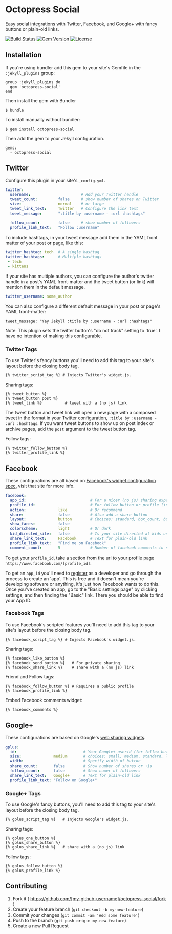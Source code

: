 # Octopress Social

Easy social integrations with Twitter, Facebook, and Google+ with fancy buttons or plain-old links.

[![Build Status](http://img.shields.io/travis/octopress/social.svg)](https://travis-ci.org/octopress/social)
[![Gem Version](http://img.shields.io/gem/v/octopress-social.svg)](https://rubygems.org/gems/octopress-social)
[![License](http://img.shields.io/:license-mit-blue.svg)](http://octopress.mit-license.org)

## Installation

If you're using bundler add this gem to your site's Gemfile in the `:jekyll_plugins` group:

    group :jekyll_plugins do
      gem 'octopress-social'
    end

Then install the gem with Bundler

    $ bundle

To install manually without bundler:

    $ gem install octopress-social

Then add the gem to your Jekyll configuration.

    gems:
      - octopress-social

## Twitter

Configure this plugin in your site's `_config.yml`.

```yaml
twitter:
  username:                      # Add your Twitter handle
  tweet_count:         false     # show number of shares on Twitter
  size:                normal    # or large
  tweet_link_text:     Twitter   # Configure the link text
  tweet_message:       ":title by :username - :url :hashtags"

  follow_count:        false     # show number of followers
  profile_link_text:   "Follow :username"
```

To include hashtags, in your tweet message add them in the YAML front matter of your post or page, like this:

```yaml
twitter_hashtag: tech  # A single hashtag
twitter_hashtags:      # Multiple hashtags
 - tech
 - kittens
```

If your site has multiple authors, you can configure the author's twitter handle in a
post's YAML front-matter and the tweet button (or link) will mention them in the default message.

```yaml
twitter_username: some_author
```

You can also configure a different default message in your post or page's YAML
front-matter:

```
tweet_message: "Yay Jekyll :title by :username - :url :hashtags"
```

Note: This plugin sets the twitter button's "do not track" setting to 'true'. I have
no intention of making this configurable.

### Twitter Tags

To use Twitter's fancy buttons you'll need to add this tag to your site's layout before the closing body tag.

```
{% twitter_script_tag %} # Injects Twitter's widget.js.
```

Sharing tags:
```
{% tweet_button %}
{% tweet_button post %}
{% tweet_link %}          # tweet with a (no js) link
```

The tweet button and tweet link will open a new page with a composed tweet in the format in your Twitter configuration, `:title by :username - :url :hashtags`. If you want tweet buttons to show up on post index or archive pages, add the `post` argument to the tweet button tag.

Follow tags:

```
{% twitter_follow_button %}
{% twitter_profile_link %}
```

## Facebook

These configurations are all based on [Facebook's widget configuration spec](https://developers.facebook.com/docs/plugins/), visit that site for more info.

```yaml
facebook:
  app_id:                            # For a nicer (no js) sharing experience
  profile_id:                        # For follow button or profile link
  action:              like          # Or recommend
  share:               false         # Also add a share button
  layout:              button        # Choices: standard, box_count, button_count, button
  show_faces:          false
  colorscheme:         light         # Or dark
  kid_directed_site:   false         # Is your site directed at kids under 13?
  share_link_text:     Facebook      # Text for plain-old link
  profile_link_text:   "Find me on Facebook"
  comment_count:       5             # Number of facebook comments to show by default
```

To get your `profile_id`, take a section from the url to your profile page `https://www.facebook.com/[profile_id]`.

To get an `app_id` you'll need to [register](https://developers.facebook.com/apps) as a developer and go through the process to create an
'app'. This is free and it doesn't mean you're developing software or anything, it's just how Facebook wants to do this. Once you've
created an app, go to the "Basic settings page" by clicking settings, and then finding the "Basic" link. There you should be able to find
your App ID.

### Facebook Tags

To use Facebook's scripted features you'll need to add this tag to your site's layout before the closing body tag.

```
{% facebook_script_tag %} # Injects Facebook's widget.js.
```

Sharing tags:

```
{% facebook_like_button %}
{% facebook_send_button %}   # For private sharing
{% facebook_share_link %}    # share with a (no js) link
```

Friend and Follow tags:

```
{% facebook_follow_button %} # Requires a public profile
{% facebook_profile_link %}
```

Embed Facebook comments widget:

```
{% facebook_comments %}
```


## Google+

These configurations are based on Google's [web sharing widgets](https://developers.google.com/+/web/+1button/).

```yaml
gplus:
  id:                             # Your Google+ userid (for follow button or profile link)
  size:              medium       # choices: small, medium, standard, large
  width:                          # Specify width of button
  share_count:       false        # Show number of shares or +1s
  follow_count:      false        # Show numer of followers
  share_link_text:   Google+      # Text for plain-old link
  profile_link_text: "Follow on Google+"
```

### Google+ Tags

To use Google's fancy buttons, you'll need to add this tag to your site's layout before the closing body tag.

```
{% gplus_script_tag %}   # Injects Google's widget.js.
```

Sharing tags:

```
{% gplus_one_button %}
{% gplus_share_button %}
{% gplus_share_link %}   # share with a (no js) link
```

Follow tags:

```
{% gplus_follow_button %}
{% gplus_profile_link %}
```

## Contributing

1. Fork it ( https://github.com/[my-github-username]/octopress-social/fork )
2. Create your feature branch (`git checkout -b my-new-feature`)
3. Commit your changes (`git commit -am 'Add some feature'`)
4. Push to the branch (`git push origin my-new-feature`)
5. Create a new Pull Request
